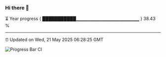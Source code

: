 ### Hi there 👋

⏳ Year progress { ███████████▁▁▁▁▁▁▁▁▁▁▁▁▁▁▁▁▁▁▁ } 38.43 %

---

⏰ Updated on Wed, 21 May 2025 06:28:25 GMT

![Progress Bar CI](https://github.com/liununu/liununu/workflows/Progress%20Bar%20CI/badge.svg)
